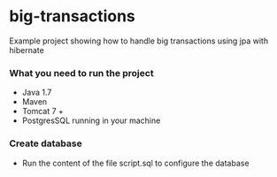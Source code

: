 # big-transactions

Example project showing how to handle big transactions using jpa with hibernate


### What you need to run the project

- Java 1.7
- Maven
- Tomcat 7 +
- PostgresSQL running in your machine

### Create database

- Run the content of the file script.sql to configure the database



